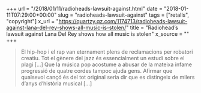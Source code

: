 +++
url = "/2018/01/11/radioheads-lawsuit-against.html"
date = "2018-01-11T07:29:00+00:00"
slug = "radioheads-lawsuit-against"
tags = ["retalls", "copyright"]
x_url = "https://quartzy.qz.com/1174713/radioheads-lawsuit-against-lana-del-rey-shows-all-music-is-stolen/"
title = "Radiohead’s lawsuit against Lana Del Rey shows how all music is stolen"
x_source = ""
+++


> El hip-hop i el rap van eternament plens de reclamacions per robatori creatiu. Tot el gènere del jazz és essencialment un estudi sobre el plagi […] Que la música pop acostume a abusar de la mateixa infame progressió de quatre cordes tampoc ajuda gens. Afirmar que qualsevol cançó és del tot original seria dir que es distingeix de milers d’anys d’història musical […]

